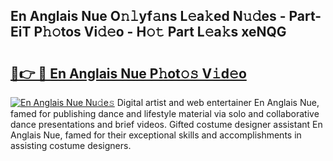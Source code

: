 ## En Anglais Nue O𝚗𝚕yf𝚊ns L𝚎a𝚔ed N𝚞𝚍es - Part-EiT P𝚑𝚘tos Vi𝚍𝚎o - H𝚘𝚝 Part L𝚎a𝚔s xeNQG

# <h2><a href="http://kfc0nl.oniu.top/?m=En+Anglais+Nue">🔗👉 🔴 En Anglais Nue P𝚑ot𝚘𝚜 V𝚒d𝚎o</a></h2>

[![En Anglais Nue Nu𝚍e𝚜](https://i.imgur.com/0qMVB7G.gif)](http://kfc0nl.oniu.top/?m=En+Anglais+Nue)
Digital artist and web entertainer En Anglais Nue, famed for publishing dance and lifestyle material via solo and collaborative dance presentations and brief videos. Gifted costume designer assistant En Anglais Nue, famed for their exceptional skills and accomplishments in assisting costume designers.  

